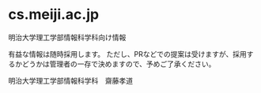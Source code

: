 # cs.meiji.ac.jp
明治大学理工学部情報科学科向け情報

有益な情報は随時採用します。 ただし、PRなどでの提案は受けますが、採用するかどうかは管理者の一存で決めますので、予めご了承ください。

明治大学理工学部情報科学科　齋藤孝道
